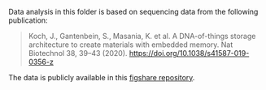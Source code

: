 Data analysis in this folder is based on sequencing data from the following publication:

> Koch, J., Gantenbein, S., Masania, K. et al. A DNA-of-things storage architecture to create materials with embedded memory. Nat Biotechnol 38, 39–43 (2020). https://doi.org/10.1038/s41587-019-0356-z

The data is publicly available in this [figshare repository](https://figshare.com/s/283543df2b734b7988c6).
